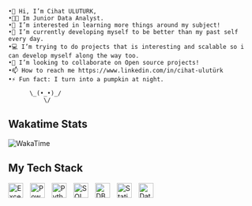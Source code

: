     •👋 Hi, I’m Cihat ULUTURK,
    •🧑‍💼 Im Junior Data Analyst.
    •👀 I’m interested in learning more things around my subject!
    •🌱 I’m currently developing myself to be better than my past self every day.
    •💻 I’m trying to do projects that is interesting and scalable so i can develop myself along the way too.
    •💞️ I’m looking to collaborate on Open source projects!
    •📫 How to reach me https://www.linkedin.com/in/cihat-ulutürk
    •⚡ Fun fact: I turn into a pumpkin at night.

          \_(•_•)_/
              \/

## Wakatime Stats

![WakaTime](https://github-readme-stats.vercel.app/api/wakatime?username=9b9914c4-49d5-432e-9f2e-3b35854bde7a&layout=compact&range=all_time)
 
## My Tech Stack

<span style="padding-right: 10px;">
  <img src="https://img.shields.io/badge/Excel-E34F26?style=flat-square&logo=microsoft-excel&logoColor=white" alt="Excel" height="30"/>
</span>
<span style="padding-right: 10px;">
  <img src="https://img.shields.io/badge/Power BI-1572B6?style=flat-square&logo=power-bi&logoColor=white" alt="Power BI" height="30"/>
</span>
<span style="padding-right: 10px;">
  <img src="https://img.shields.io/badge/Python-F7DF1E?style=flat-square&logo=python&logoColor=white" alt="Python" height="30"/>
</span>
<span style="padding-right: 10px;">
  <img src="https://img.shields.io/badge/SQL-3178C6?style=flat-square&logo=microsoft-sql-server&logoColor=white" alt="SQL" height="30"/>
</span>
<span style="padding-right: 10px;">
  <img src="https://img.shields.io/badge/RDBMS-61DAFB?style=flat-square&logo=database&logoColor=white" alt="DBMS" height="30"/>
</span>
<span style="padding-right: 10px;">
  <img src="https://img.shields.io/badge/Statistics-CA4245?style=flat-square&logo=google-analytics&logoColor=white" alt="Statistics" height="30"/>
</span>
<span style="padding-right: 10px;">
  <img src="https://img.shields.io/badge/Data Visualization-764ABC?style=flat-square&logo=tableau&logoColor=white" alt="Data Visualization" height="30"/>
</span>
